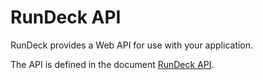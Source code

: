 RunDeck API
===========

RunDeck provides a Web API for use with your application.

The API is defined in the document [RunDeck API](api/index.html).
